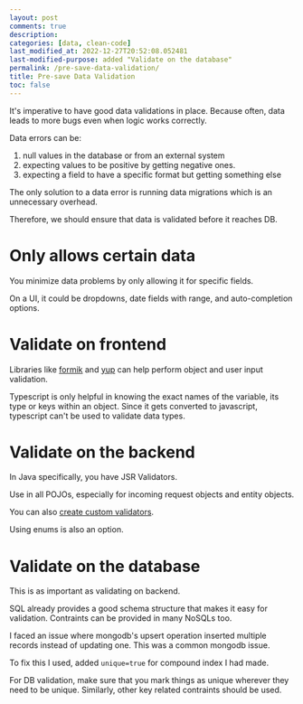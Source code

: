```yaml
---
layout: post
comments: true
description: 
categories: [data, clean-code]
last_modified_at: 2022-12-27T20:52:08.052481
last-modified-purpose: added "Validate on the database"
permalink: /pre-save-data-validation/
title: Pre-save Data Validation
toc: false
---
```


It's imperative to have good data validations in place. Because often, data leads to more bugs even when logic works correctly.

Data errors can be:
1. null values in the database or from an external system
2. expecting values to be positive by getting negative ones.
3. expecting a field to have a specific format but getting something else

The only solution to a data error is running data migrations which is an unnecessary overhead.

Therefore, we should ensure that data is validated before it reaches DB.

# Only allows certain data

You minimize data problems by only allowing it for specific fields. 

On a UI, it could be dropdowns, date fields with range, and auto-completion options.

# Validate on frontend

Libraries like [formik](https://formik.org/) and [yup](https://github.com/jquense/yup) can help perform object and user input validation.

Typescript is only helpful in knowing the exact names of the variable, its type or keys within an object. Since it gets converted to javascript, typescript can't be used to validate data types.

# Validate on the backend

In Java specifically, you have JSR Validators.

Use in all POJOs, especially for incoming request objects and entity objects.

You can also [create custom validators](https://www.baeldung.com/spring-mvc-custom-validator).

Using enums is also an option.

# Validate on the database

This is as important as validating on backend.

SQL already provides a good schema structure that makes it easy for validation. Contraints can be provided in many NoSQLs too.

I faced an issue where mongodb's upsert operation inserted multiple records instead of updating one. This was a common mongodb issue.

To fix this I used, added `unique=true` for compound index I had made. 

For DB validation, make sure that you mark things as unique wherever they need to be unique. Similarly, other key related contraints should be used.
